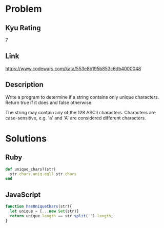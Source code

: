 # Problem

## Kyu Rating

7

## Link

https://www.codewars.com/kata/553e8b195b853c6db4000048

## Description

Write a program to determine if a string contains only unique characters. Return true if it does and false otherwise.

The string may contain any of the 128 ASCII characters. Characters are case-sensitive, e.g. 'a' and 'A' are considered different characters.

# Solutions

## Ruby
```ruby
def unique_chars?(str)
  str.chars.uniq.eql? str.chars
end
```

## JavaScript
```javascript
function hasUniqueChars(str){
  let unique = [...new Set(str)]
  return unique.length == str.split('').length;
}
```